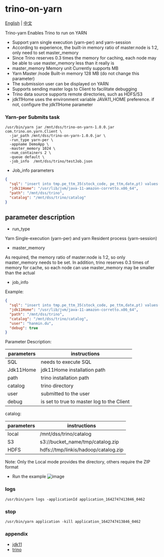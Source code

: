 # trino-on-yarn

[English](README.md) | [中文](README_CN.md)

Trino-yarn Enables Trino to run on YARN

* Support yarn single execution (yarn-per) and yarn-session
* According to experience, the built-in memory ratio of master:node is 1:2, only need to set master_memory
* Since Trino reserves 0.3 times the memory for caching, each node may be able to use master_memory less than it really
  is
* master_memory Memory unit Currently supports MB
* Yarn Master /node Built-in memory 128 MB (do not change this parameter)
* The submission user can be displayed on YARN
* Supports sending master logs to Client to facilitate debugging
* Trino data source supports remote directories, such as HDFS/S3
* jdk11Home uses the environment variable JAVA11_HOME preference. if not, configure the jdk11Home parameter

### Yarn-per Submits task

```shell
/usr/bin/yarn jar /mnt/dss/trino-on-yarn-1.0.0.jar com.trino.on.yarn.Client \
  -jar_path /mnt/dss/trino-on-yarn-1.0.0.jar \
  -run_type yarn-per \
  -appname DemoApp \
  -master_memory 1024 \
  -num_containers 2 \
  -queue default \
  -job_info  /mnt/dss/trino/testJob.json
```

* Job_info parameters

```json
{
  "sql": "insert into tmp.pe_ttm_35(stock_code, pe_ttm,date,pt) values('qw', rand()/random(),'1','2')",
  "jdk11Home": "/usr/lib/jvm/java-11-amazon-corretto.x86_64",
  "path": "/mnt/dss/trino",
  "catalog": "/mnt/dss/trino/catalog"
}
```

## parameter description

* run_type

Yarn Single-execution (yarn-per) and yarn Resident process (yarn-session)

* master_memory

As required, the memory ratio of master:node is 1:2, so only master_memory needs to be set. In addition, trino reserves
0.3 times of memory for cache, so each node can use master_memory may be smaller than the actual

* job_info

Example:

```json
{
  "sql": "insert into tmp.pe_ttm_35(stock_code, pe_ttm,date,pt) values('qw', rand()/random(),'1','2')",
  "jdk11Home": "/usr/lib/jvm/java-11-amazon-corretto.x86_64",
  "path": "/mnt/dss/trino",
  "catalog": "/mnt/dss/trino/catalog",
  "user": "hanmin.du",
  "debug": true
}
```

Parameter Description:

parameters | instructions
--- |---
SQL | needs to execute SQL
Jdk11Home | jdk11Home installation path
path | trino installation path
catalog | trino directory
user | submitted to the user
debug | is set to true to master log to the Client

catalog:

parameters | instructions
--- |---
local | /mnt/dss/trino/catalog
S3 | s3://bucket_name/tmp/catalog.zip
HDFS | hdfs://tmp/linkis/hadoop/catalog.zip

Note: Only the Local mode provides the directory, others require the ZIP format

* Run the example
  ![image](https://user-images.githubusercontent.com/28647031/180349087-5138c867-58ef-4747-8bf5-802b5fec1167.png)

### logs

```shell
/usr/bin/yarn logs -applicationId application_1642747413846_0462
```

### stop

```shell
/usr/bin/yarn application -kill application_1642747413846_0462
```

### appendix

* [jdk11](https://jdk.java.net/java-se-ri/11)
* [trino](https://repo1.maven.org/maven2/io/trino/trino-server/363/)
